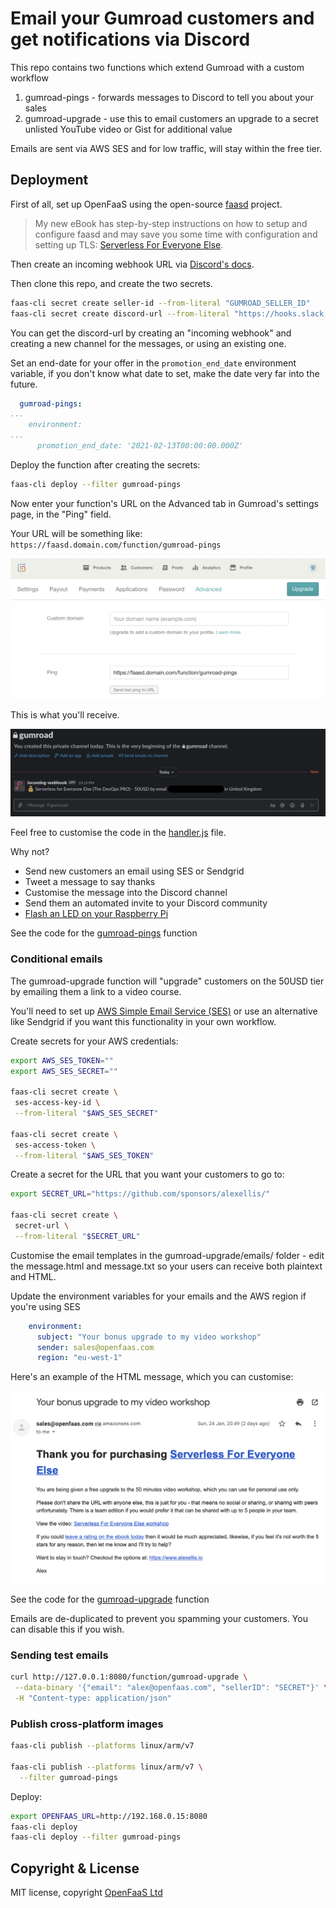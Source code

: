 # Email your Gumroad customers and get notifications via Discord

This repo contains two functions which extend Gumroad with a custom workflow

1) gumroad-pings - forwards messages to Discord to tell you about your sales
2) gumroad-upgrade - use this to email customers an upgrade to a secret unlisted YouTube video or Gist for additional value

Emails are sent via AWS SES and for low traffic, will stay within the free tier.

## Deployment

First of all, set up OpenFaaS using the open-source [faasd](http://github.com/openfaas/faasd) project.

> My new eBook has step-by-step instructions on how to setup and configure faasd and may save you some time with configuration and setting up TLS: [Serverless For Everyone Else](https://gumroad.com/l/serverless-for-everyone-else).

Then create an incoming webhook URL via [Discord's docs](https://discord.com/developers/docs/resources/webhook).

Then clone this repo, and create the two secrets.

```bash
faas-cli secret create seller-id --from-literal "GUMROAD_SELLER_ID"
faas-cli secret create discord-url --from-literal "https://hooks.slack.com/services/X/Y/Z"
```

You can get the discord-url by creating an "incoming webhook" and creating a new channel for the messages, or using an existing one.

Set an end-date for your offer in the `promotion_end_date` environment variable, if you don't know what date to set, make the date very far into the future.

```yaml
  gumroad-pings:
...
    environment:
...
      promotion_end_date: '2021-02-13T00:00:00.000Z'
```

Deploy the function after creating the secrets:

```bash
faas-cli deploy --filter gumroad-pings
```

Now enter your function's URL on the Advanced tab in Gumroad's settings page, in the "Ping" field.

Your URL will be something like: `https://faasd.domain.com/function/gumroad-pings`

![Pings](docs/pings.png)

This is what you'll receive.

![Example](docs/example.png)

Feel free to customise the code in the [handler.js](https://github.com/alexellis/gumroad-sales-forwarder/blob/main/gumroad-pings/handler.js) file.

Why not?
* Send new customers an email using SES or Sendgrid
* Tweet a message to say thanks
* Customise the message into the Discord channel
* Send them an automated invite to your Discord community
* [Flash an LED on your Raspberry Pi](https://levelup.gitconnected.com/add-a-status-led-to-your-raspberry-pi-d3718846d66b)

See the code for the [gumroad-pings](https://github.com/alexellis/gumroad-sales-forwarder/tree/main/gumroad-pings) function

### Conditional emails

The gumroad-upgrade function will "upgrade" customers on the 50USD tier by emailing them a link to a video course.

You'll need to set up [AWS Simple Email Service (SES)](https://docs.aws.amazon.com/sdk-for-javascript/v2/developer-guide/ses-examples-sending-email.html) or use an alternative like Sendgrid if you want this functionality in your own workflow.

Create secrets for your AWS credentials:

```bash
export AWS_SES_TOKEN=""
export AWS_SES_SECRET=""

faas-cli secret create \
 ses-access-key-id \
 --from-literal "$AWS_SES_SECRET"

faas-cli secret create \
 ses-access-token \
 --from-literal "$AWS_SES_TOKEN"
```

Create a secret for the URL that you want your customers to go to:

```bash
export SECRET_URL="https://github.com/sponsors/alexellis/"

faas-cli secret create \
 secret-url \
 --from-literal "$SECRET_URL"
```

Customise the email templates in the gumroad-upgrade/emails/ folder - edit the message.html and message.txt so your users can receive both plaintext and HTML.

Update the environment variables for your emails and the AWS region if you're using SES

```yaml
    environment:
      subject: "Your bonus upgrade to my video workshop"
      sender: sales@openfaas.com
      region: "eu-west-1"
```

Here's an example of the HTML message, which you can customise:

![Sample email to customers](/docs/email-sample.png)

See the code for the [gumroad-upgrade](https://github.com/alexellis/gumroad-sales-forwarder/tree/main/gumroad-pings) function

Emails are de-duplicated to prevent you spamming your customers. You can disable this if you wish.

### Sending test emails

```bash
curl http://127.0.0.1:8080/function/gumroad-upgrade \
 --data-binary '{"email": "alex@openfaas.com", "sellerID": "SECRET"}' \
 -H "Content-type: application/json"
```

### Publish cross-platform images

```bash
faas-cli publish --platforms linux/arm/v7

faas-cli publish --platforms linux/arm/v7 \
  --filter gumroad-pings
```

Deploy:

```bash
export OPENFAAS_URL=http://192.168.0.15:8080
faas-cli deploy
faas-cli deploy --filter gumroad-pings
```

## Copyright & License

MIT license, copyright [OpenFaaS Ltd](https://openfaas.com/)

